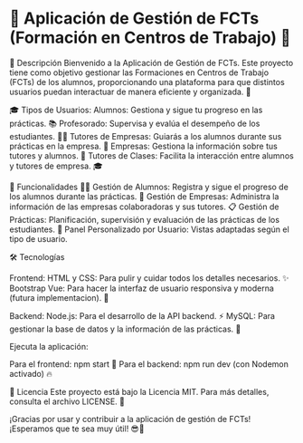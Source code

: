 # 🌟 Aplicación de Gestión de FCTs (Formación en Centros de Trabajo) 🌟

🎯 Descripción
Bienvenido a la Aplicación de Gestión de FCTs. Este proyecto tiene como objetivo gestionar las Formaciones en Centros de Trabajo (FCTs) de los alumnos, proporcionando una plataforma para que distintos usuarios puedan interactuar de manera eficiente y organizada. 🙌


🎓 Tipos de Usuarios:
Alumnos: Gestiona y sigue tu progreso en las prácticas. 📚
Profesorado: Supervisa y evalúa el desempeño de los estudiantes. 🧑‍🏫
Tutores de Empresas: Guiarás a los alumnos durante sus prácticas en la empresa. 💼
Empresas: Gestiona la información sobre tus tutores y alumnos. 🏢
Tutores de Clases: Facilita la interacción entre alumnos y tutores de empresa. 🎓

🚀 Funcionalidades
👨‍🎓 Gestión de Alumnos: Registra y sigue el progreso de los alumnos durante las prácticas.
🏢 Gestión de Empresas: Administra la información de las empresas colaboradoras y sus tutores.
📋 Gestión de Prácticas: Planificación, supervisión y evaluación de las prácticas de los estudiantes.
👤 Panel Personalizado por Usuario: Vistas adaptadas según el tipo de usuario.

🛠️ Tecnologías

Frontend:
HTML y CSS: Para pulir y cuidar todos los detalles necesarios. ✨
Bootstrap Vue: Para hacer la interfaz de usuario responsiva y moderna (futura implementacion). 📱

Backend:
Node.js: Para el desarrollo de la API backend. ⚡
MySQL: Para gestionar la base de datos y la información de las prácticas. 💾


Ejecuta la aplicación:


Para el frontend: npm start 🚀
Para el backend: npm run dev (con Nodemon activado) 🔥


📜 Licencia
Este proyecto está bajo la Licencia MIT. Para más detalles, consulta el archivo LICENSE. 🔐


¡Gracias por usar y contribuir a la aplicación de gestión de FCTs! ¡Esperamos que te sea muy útil! 😎🚀
